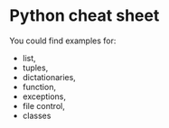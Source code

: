 # Python cheat sheet

You could find examples for:
 * list,
 * tuples,
 * dictationaries,
 * function,
 * exceptions,
 * file control,
 * classes
 
